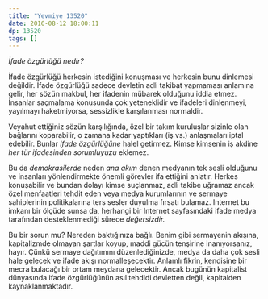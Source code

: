 ```yaml
---
title: "Yevmiye 13520"
date: 2016-08-12 18:00:11
dp: 13520
tags: []
---
```


*İfade özgürlüğü nedir?* 

İfade özgürlüğü herkesin istediğini konuşması ve herkesin bunu dinlemesi
değildir. İfade özgürlüğü sadece devletin adli takibat yapmaması anlamına gelir,
her sözün makbul, her ifadenin mübarek olduğunu iddia etmez. İnsanlar saçmalama
konusunda çok yeteneklidir ve ifadeleri dinlenmeyi, yayılmayı haketmiyorsa,
sessizlikle karşılanması normaldir.

Veyahut ettiğiniz sözün karşılığında, özel bir takım kuruluşlar sizinle olan
bağlarını koparabilir, o zamana kadar yaptıkları (iş vs.) anlaşmaları iptal
edebilir. Bunlar *ifade özgürlüğüne* halel getirmez. Kimse kimsenin iş akdine
*her tür ifadesinden sorumluyuzu* eklemez.

Bu da *demokrasilerde* neden *ana akım* denen medyanın tek sesli olduğunu ve
insanları yönlendirmekte önemli görevler ifa ettiğini anlatır. Herkes
konuşabilir ve bundan dolayı kimse suçlanmaz, adli takibe uğramaz ancak özel
menfaatleri tehdit eden veya medya kurumlarının ve sermaye sahiplerinin
politikalarına ters sesler duyulma fırsatı bulamaz. Internet bu imkanı bir
ölçüde sunsa da, herhangi bir Internet sayfasındaki ifade medya tarafından
desteklenmediği sürece *değersizdir.*

Bu bir sorun mu? Nereden baktığınıza bağlı. Benim gibi sermayenin akışına,
kapitalizmde olmayan şartlar koyup, maddi gücün tenşirine inanıyorsanız,
hayır. Çünkü sermaye dağıtımını düzenlediğinizde, medya da daha çok sesli hale
gelecek ve ifade akışı normalleşecektir. Anlamlı fikrin, kendisine bir mecra
bulacağı bir ortam meydana gelecektir.  Ancak bugünün kapitalist dünyasında
ifade özgürlüğünün asıl tehdidi devletten değil, kapitalden
kaynaklanmaktadır.


